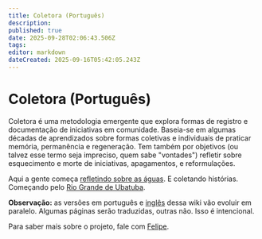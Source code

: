 ```yaml
---
title: Coletora (Português)
description: 
published: true
date: 2025-09-28T02:06:43.506Z
tags: 
editor: markdown
dateCreated: 2025-09-16T05:42:05.243Z
---
```


# Coletora (Português)

Coletora é uma metodologia emergente que explora formas de registro e documentação de iniciativas em comunidade. Baseia-se em algumas décadas de aprendizados sobre formas coletivas e individuais de praticar memória, permanência e regeneração. Tem também por objetivos (ou talvez esse termo seja impreciso, quem sabe "vontades") refletir sobre esquecimento e morte de iniciativas, apagamentos, e reformulações.

Aqui a gente começa [refletindo sobre as águas](/projetos/coletora/pt/aguas). E coletando histórias. Começando pelo [Rio Grande de Ubatuba](/projetos/coletora/pt/rio-grande-ubatuba).

**Observação:** as versões em português e [inglês](/projetos/coletora/en) dessa wiki vão evoluir em paralelo. Algumas páginas serão traduzidas, outras não. Isso é intencional.

Para saber mais sobre o projeto, fale com [Felipe](/pessoas/felipe-fonseca).